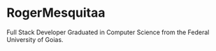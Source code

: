 # RogerMesquitaa
Full Stack Developer Graduated in Computer Science from the Federal University of Goias.
